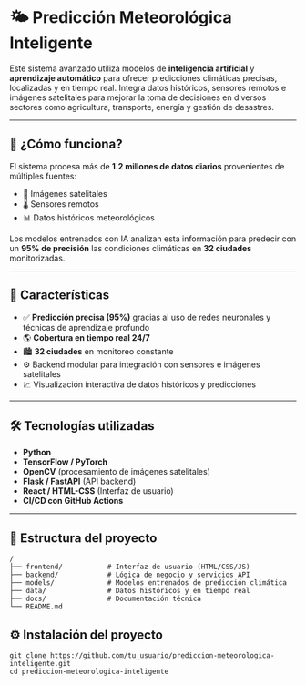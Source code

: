 
# 🌤️ Predicción Meteorológica Inteligente

Este sistema avanzado utiliza modelos de **inteligencia artificial** y **aprendizaje automático** para ofrecer predicciones climáticas precisas, localizadas y en tiempo real. Integra datos históricos, sensores remotos e imágenes satelitales para mejorar la toma de decisiones en diversos sectores como agricultura, transporte, energía y gestión de desastres.

---

## 🧠 ¿Cómo funciona?

El sistema procesa más de **1.2 millones de datos diarios** provenientes de múltiples fuentes:

- 📡 Imágenes satelitales
- 🌡️ Sensores remotos
- 📊 Datos históricos meteorológicos

Los modelos entrenados con IA analizan esta información para predecir con un **95% de precisión** las condiciones climáticas en **32 ciudades** monitorizadas.

---

## 🚀 Características

- ✅ **Predicción precisa (95%)** gracias al uso de redes neuronales y técnicas de aprendizaje profundo
- 🌎 **Cobertura en tiempo real 24/7**
- 🏙️ **32 ciudades** en monitoreo constante
- ⚙️ Backend modular para integración con sensores e imágenes satelitales
- 📈 Visualización interactiva de datos históricos y predicciones

---

## 🛠️ Tecnologías utilizadas

- **Python**
- **TensorFlow / PyTorch**
- **OpenCV** (procesamiento de imágenes satelitales)
- **Flask / FastAPI** (API backend)
- **React / HTML-CSS** (Interfaz de usuario)
- **CI/CD con GitHub Actions**

---

## 📁 Estructura del proyecto

```
/
├── frontend/           # Interfaz de usuario (HTML/CSS/JS)
├── backend/            # Lógica de negocio y servicios API
├── models/             # Modelos entrenados de predicción climática
├── data/               # Datos históricos y en tiempo real
├── docs/               # Documentación técnica
└── README.md

```

## ⚙️ Instalación del proyecto

```
git clone https://github.com/tu_usuario/prediccion-meteorologica-inteligente.git
cd prediccion-meteorologica-inteligente

```
